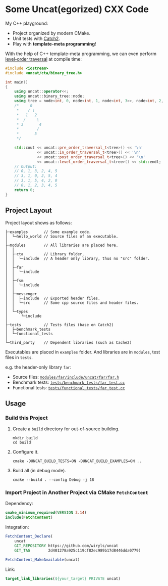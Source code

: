 # Some Uncat(egorized) CXX Code

My C++ playground:

- Project organized by modern CMake.
- Unit tests with [Catch2](https://github.com/catchorg/Catch2).
- Play with **template-meta programming**!

With the help of C++ template-meta programming, we can even perform [level-order traversal](modules/cta/include/uncat/cta/binary_tree.h) at compile time:

```cpp
#include <iostream>
#include <uncat/cta/binary_tree.h>

int main()
{
    using uncat::operator<<;
    using uncat::binary_tree::node;
    using tree = node<int, 0, node<int, 1, node<int, 3>>, node<int, 2, void, node<int, 4, node<int, 5>>>>;
    /*     0
     *    / \
     *   1   2
     *  /     \
     * 3       4
     *        /
     *       5
     */

    std::cout << uncat::pre_order_traversal_t<tree>() << '\n'
              << uncat::in_order_traversal_t<tree>() << '\n'
              << uncat::post_order_traversal_t<tree>() << '\n'
              << uncat::level_order_traversal_t<tree>() << std::endl;
    // Output:
    // 0, 1, 3, 2, 4, 5
    // 3, 1, 0, 2, 5, 4
    // 3, 1, 5, 4, 2, 0
    // 0, 1, 2, 3, 4, 5
    return 0;
}
```

## Project Layout

Project layout shows as follows:

```text
├─examples       // Some example code.
│  └─hello_world // Source files of an executable.
│
├─modules        // All libraries are placed here.
│  │
│  ├─cta         // Library folder.
│  │  └─include  // A header only library, thus no "src" folder.
│  │
│  ├─far
│  │  └─include
│  │
│  ├─fsm
│  │  └─include
│  │
│  ├─messenger
│  │  ├─include  // Exported header files.
│  │  └─src      // Some cpp source files and header files.
│  │
│  └─types
│      └─include
│
├─tests          // Tests files (base on Catch2)
│  ├─benchmark_tests
│  └─functional_tests
│
└─third_party    // Dependent libraries (such as Cache2)
```

Executables are placed in `examples` folder. And libraries are in `modules`, test files in `tests`.

e.g. the header-only library `far`:

- Source files: [`modules/far/include/uncat/far/far.h`](modules/far/include/uncat/far/far.h)
- Benchmark tests: [`tests/benchmark_tests/far_test.cc`](tests/benchmark_tests/far_test.cc)
- Functional tests: [`tests/functional_tests/far_test.cc`](tests/functional_tests/far_test.cc)

## Usage

### Build this Project

1. Create a `build` directory for out-of-source building.
    ```shell
    mkdir build
    cd build
    ```
2. Configure it.
    ```shell
    cmake -DUNCAT_BUILD_TESTS=ON -DUNCAT_BUILD_EXAMPLES=ON ..
    ```
3. Build all (in debug mode).
    ```shell
    cmake --build . --config Debug -j 18
    ```

### Import Project in Another Project via CMake `FetchContent`

Dependency:

```cmake
cmake_minimum_required(VERSION 3.14)
include(FetchContent)
```

Integration:

```cmake
FetchContent_Declare(
    uncat
    GIT_REPOSITORY https://github.com/wiryls/uncat
    GIT_TAG        2d401278a925c119cf82ec989b17d8446dda0779)

FetchContent_MakeAvailable(uncat)
```

Link:

```cmake
target_link_libraries(${your_target} PRIVATE uncat)
```
